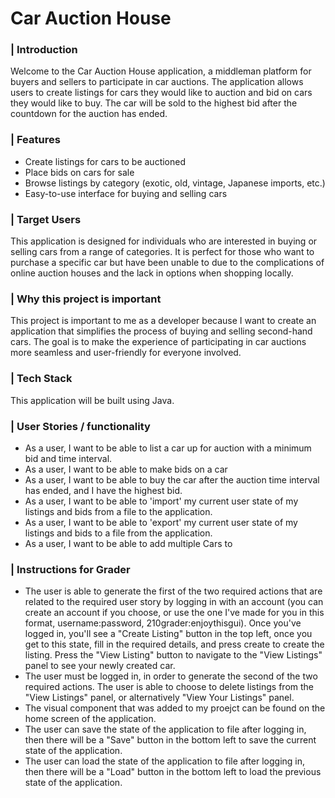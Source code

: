 # Car Auction House

### | **Introduction**
Welcome to the Car Auction House application, a middleman platform for buyers and sellers to participate in car auctions. 
The application allows users to create listings for cars they would like to auction and bid on cars they would like to buy. The car will be sold to the highest bid after the countdown for the auction has ended.

### | **Features**
- Create listings for cars to be auctioned
- Place bids on cars for sale
- Browse listings by category (exotic, old, vintage, Japanese imports, etc.)
- Easy-to-use interface for buying and selling cars

### | **Target Users**
This application is designed for individuals who are interested in buying or selling cars from a range of categories. It is perfect for those who want to purchase a specific car but have been unable to due to the complications of online auction houses and the lack in
options when shopping locally.

### | **Why this project is important**
This project is important to me as a developer because I want to create an application that simplifies the process of buying and selling second-hand cars. The goal is to make the experience of participating in car auctions more seamless and user-friendly for everyone involved.

### | **Tech Stack**
This application will be built using Java.

### | **User Stories / functionality**
- As a user, I want to be able to list a car up for auction with a minimum bid and time interval.
- As a user, I want to be able to make bids on a car
- As a user, I want to be able to buy the car after the auction time interval has ended, and I have the highest bid.
- As a user, I want to be able to 'import' my current user state of my listings and bids from a file to the application.
- As a user, I want to be able to 'export' my current user state of my listings and bids to a file from the application.
- As a user, I want to be able to add multiple Cars to 

### | **Instructions for Grader** 
- The user is able to generate the first of the two required actions that are related to the required user story by logging in with an account (you can create an account if you choose, or use the one I've made for you in this format, username:password, 210grader:enjoythisgui). Once you've logged in, you'll see a "Create Listing" button in the top left, once you get to this state, fill in the required details, and press create to create the listing. Press the "View Listing" button to navigate to the "View Listings" panel to see your newly created car.
- The user must be logged in, in order to generate the second of the two required actions. The user is able to choose to delete listings from the "View Listings" panel, or alternatively "View Your Listings" panel.
- The visual component that was added to my proejct can be found on the home screen of the application.
- The user can save the state of the application to file after logging in, then there will be a "Save" button in the bottom left to save the current state of the application.
- The user can load the state of the application to file after logging in, then there will be a "Load" button in the bottom left to load the previous state of the application.
